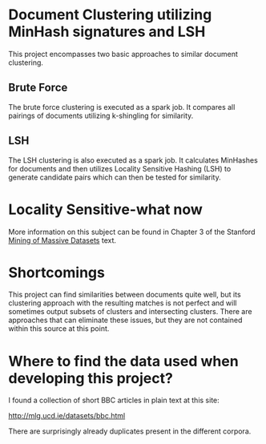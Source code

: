 # Document Clustering utilizing MinHash signatures and LSH
This project encompasses two basic approaches to similar document clustering.

## Brute Force
The brute force clustering is executed as a spark job. It compares all pairings of documents utilizing k-shingling
for similarity.

## LSH
The LSH clustering is also executed as a spark job. It calculates MinHashes for documents and then utilizes
Locality Sensitive Hashing (LSH) to generate candidate pairs which can then be tested for similarity.

# Locality Sensitive-what now
More information on this subject can be found in Chapter 3 of the Stanford [Mining of Massive Datasets][1] text.

# Shortcomings

This project can find similarities between documents quite well, but its clustering approach with the resulting matches is not perfect and will sometimes output subsets of clusters and intersecting clusters. There are approaches that can eliminate these issues, but they are not contained within this source at this point.

# Where to find the data used when developing this project?
I found a collection of short BBC articles in plain text at this site:

http://mlg.ucd.ie/datasets/bbc.html

There are surprisingly already duplicates present in the different corpora.

[1]: http://www.mmds.org
